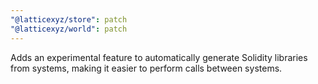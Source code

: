 ```yaml
---
"@latticexyz/store": patch
"@latticexyz/world": patch
---
```


Adds an experimental feature to automatically generate Solidity libraries from systems, making it easier to perform calls between systems.
